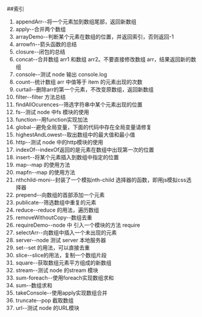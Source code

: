 ##索引
1. appendArr--将一个元素加到数组尾部，返回新数组
2. apply--合并两个数组
3. arrayDemo--判断某个元素在数组的位置，并返回索引，否则返回-1
4. arrowfn--箭头函数的总结
5. closure--闭包的总结
6. concat--合并数组 arr1 和数组 arr2。不要直接修改数组 arr，结果返回新的数组
7. console--测试 node 输出 console.log
8. count--统计数组 arr 中值等于 item 的元素出现的次数
9. curtail--删除arr的第一个元素，不改变原数组，返回新数组
10. filter--filter 方法总结
11. findAllOcurences--筛选字符串中某个元素出现的位置
12. fs--测试 node 中fs 模块的使用
13. function--用function实现加法
14. global--避免全局变量，下面的代码中存在全局变量请修复
15. highestAndLowest--取出数组中的最大值和最小值
16. http--测试 node 中的http模块的使用
17. indexOf--indexOf返回的是元素在数组中出现第一次的位置
18. insert--将某个元素插入到数组中指定的位置
19. map--map 的使用方法
20. mapfn--map 的使用方法
21. nthchild-moni--封装了一个模拟nth-child 选择器的函数，即用js模拟css选择器
22. prepend--向数组的首部添加一个元素
23. publicate--筛选数组中重复的元素
24. reduce--reduce 的用法，遍历数组
25. removeWithoutCopy--数组去重
26. requireDemo--node 中 引入一个模块的方法 require
27. selectArr--向数组中插入一个未出现的元素
28. server--node 测试 server 本地服务器
29. set--set 的用法，可以直接去重
30. slice--slice的用法，复制一个数组片段
31. square--获取数组元素平方组成的新数组
32. stream--测试 node 的stream 模块
33. sum-foreach--使用foreach实现数组求和
34. sum--数组求和
35. takeConsole--使用apply实现数组合并
36. truncate--pop 截取数组
37. url--测试 node 的URL模块